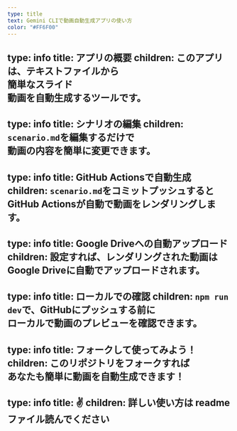```yaml
---
type: title
text: Gemini CLIで動画自動生成アプリの使い方
color: "#FF6F00"
---
```

type: info
title: アプリの概要
children: このアプリは、テキストファイルから<br />簡単なスライド<br />動画を自動生成するツールです。
---
type: info
title: シナリオの編集
children: `scenario.md`を編集するだけで<br />動画の内容を簡単に変更できます。
---
type: info
title: GitHub Actionsで自動生成
children: `scenario.md`をコミットプッシュすると<br />GitHub Actionsが自動で動画をレンダリングします。
---
type: info
title: Google Driveへの自動アップロード
children: 設定すれば、レンダリングされた動画は<br />Google Driveに自動でアップロードされます。
---
type: info
title: ローカルでの確認
children: `npm run dev`で、GitHubにプッシュする前に<br />ローカルで動画のプレビューを確認できます。
---
type: info
title: フォークして使ってみよう！
children: このリポジトリをフォークすれば<br />あなたも簡単に動画を自動生成できます！
---
type: info
title: ✌
children: 詳しい使い方は readmeファイル読んでください  
---